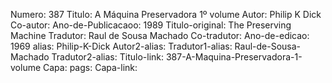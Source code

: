 Numero: 387
Titulo: A Máquina Preservadora 1º volume
Autor: Philip K Dick
Co-autor: 
Ano-de-Publicacaoo: 1989
Titulo-original: The Preserving Machine
Tradutor: Raul de Sousa Machado
Co-tradutor: 
Ano-de-edicao: 1969
alias: Philip-K-Dick
Autor2-alias: 
Tradutor1-alias: Raul-de-Sousa-Machado
Tradutor2-alias: 
Titulo-link: 387-A-Maquina-Preservadora-1-volume
Capa: 
pags: 
Capa-link: